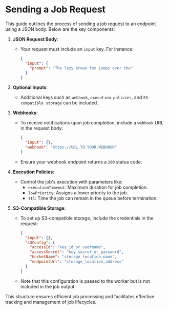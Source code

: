 # Sending a Job Request

This guide outlines the process of sending a job request to an endpoint using a JSON body. Below are the key components:

1. **JSON Request Body**:
   - Your request must include an `input` key. For instance:
     ```json
     {
       "input": {
         "prompt": "The lazy brown fox jumps over the"
       }
     }
     ```

2. **Optional Inputs**:
   - Additional keys such as `webhook`, `execution policies`, and `S3-compatible storage` can be included.

3. **Webhooks**:
   - To receive notifications upon job completion, include a `webhook` URL in the request body:
     ```json
     {
       "input": {},
       "webhook": "https://URL.TO.YOUR.WEBHOOK"
     }
     ```
   - Ensure your webhook endpoint returns a `200` status code.

4. **Execution Policies**:
   - Control the job's execution with parameters like:
     - `executionTimeout`: Maximum duration for job completion.
     - `lowPriority`: Assigns a lower priority to the job.
     - `ttl`: Time the job can remain in the queue before termination.

5. **S3-Compatible Storage**:
   - To set up S3-compatible storage, include the credentials in the request:
     ```json
     {
       "input": {},
       "s3Config": {
         "accessId": "key_id_or_username",
         "accessSecret": "key_secret_or_password",
         "bucketName": "storage_location_name",
         "endpointUrl": "storage_location_address"
       }
     }
     ```
   - Note that this configuration is passed to the worker but is not included in the job output.

This structure ensures efficient job processing and facilitates effective tracking and management of job lifecycles.